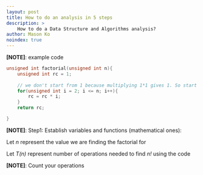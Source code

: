 ```yaml
---
layout: post
title: How to do an analysis in 5 steps
description: >
    How to do a Data Structure and Algorithms analysis?
author: Mason Ko
noindex: true
---
```

<!-- mk_log: "I'm writing this document manully, not by command or anything -->

**[NOTE]**: example code 
~~~cpp
unsigned int factorial(unsigned int n){
    unsigned int rc = 1;
    
    // we don't start from 1 because multiplying 1*1 gives 1. So start from 2
    for(unsigned int i = 2; i <= n; i++){
        rc = rc * i;
    }
    return rc;

}
~~~

**[NOTE]**: Step1: Establish variables and functions (mathematical ones):

Let *n* represent the value we are finding the factorial for

Let *T(n)* represent number of operations needed to find *n!* using the code

**[NOTE]**: Count your operations


